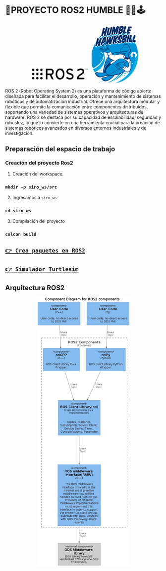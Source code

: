 # 🎯PROYECTO ROS2 HUMBLE 🤖🚀🕹️


<div id="header" align="center" style="align-items: center; white-space: nowrap">
    <img src="/images/ros2.png" title="ros2" alt="ros2" width="200px"/>
    <img src="/images/humble.png" title="humble" alt="humble" width="150px"/>
    </div>
</div>


ROS 2 (Robot Operating System 2) es una plataforma de código abierto diseñada para facilitar el desarrollo, operación y mantenimiento de sistemas robóticos y de automatización industrial. Ofrece una arquitectura modular y flexible que permite la comunicación entre componentes distribuidos, soportando una variedad de sistemas operativos y arquitecturas de hardware. ROS 2 se destaca por su capacidad de escalabilidad, seguridad y robustez, lo que lo convierte en una herramienta crucial para la creación de sistemas robóticos avanzados en diversos entornos industriales y de investigación.


## Preparación del espacio de trabajo


### Creación del proyecto Ros2


1. Creación del workspace.


### `mkdir -p siro_ws/src`


2. Ingresamos a `siro_ws`


### `cd siro_ws`


3. Compilación del proyecto


### `colcon build`



## [`👉 Crea paquetes en ROS2`](./src/)

## [`👉 Simulador Turtlesim`](./turtlesim/)

## Arquitectura ROS2


<div id="header" align="center">
    <img src="/images/arquitectura.png" alt="Descripción de la imagen" width="60%" max-width="800px">
</div>





